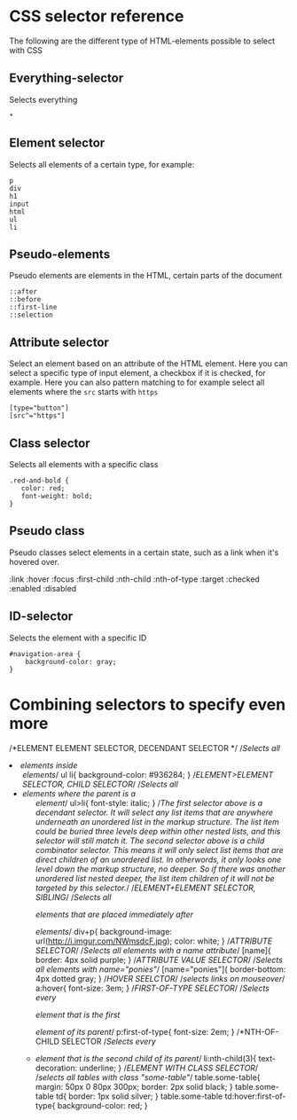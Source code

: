 CSS selector reference
======================

The following are the different type of HTML-elements possible to select with CSS

Everything-selector
------------------
Selects everything

    *

Element selector
--------------
Selects all elements of a certain type, for example:
    
    p
    div
    h1
    input
    html
    ul
    li

Pseudo-elements
---------------
Pseudo elements are elements in the HTML, certain parts of the document

    ::after
    ::before
    ::first-line
    ::selection

Attribute selector
------------------
Select an element based on an attribute of the HTML element. Here you can select a specific type of input element, a checkbox if it is checked, for example. Here you can also pattern matching to for example select all elements where the ```src``` starts with ```https```

    [type="button"]
    [src^="https"]

Class selector
--------------
Selects all elements with a specific class

    .red-and-bold {
       color: red;
       font-weight: bold;
    }

Pseudo class
------------
Pseudo classes select elements in a certain state, such as a link when it's hovered over.

   :link
   :hover
   :focus
   :first-child
   :nth-child
   :nth-of-type
   :target
   :checked
   :enabled
   :disabled

ID-selector
----------
Selects the element with a specific ID

    #navigation-area {
        background-color: gray;
    }




Combining selectors to specify even more
========================================


/*ELEMENT ELEMENT SELECTOR, DECENDANT SELECTOR */
/*Selects all <li> elements inside <ul> elements*/
ul li{
background-color: #936284;
}
/*ELEMENT>ELEMENT SELECTOR, CHILD SELECTOR*/
/*Selects all <li> elements where the parent is a <ul> element*/
ul>li{
font-style: italic;
}
/*The first selector above is a decendant selector. It will select any list items that are anywhere underneath an
unordered list in the markup structure. The list item could be buried three levels deep within other nested lists,
and this selector will still match it. The second selector above is a child combinator selector.
This means it will only select list items that are direct children of an unordered list.
In otherwords, it only looks one level down the markup structure, no deeper. So if there was another
unordered list nested deeper, the list item children of it will not be targeted by this selector.*/
/*ELEMENT+ELEMENT SELECTOR, SIBLING*/
/*Selects all <p> elements that are placed immediately after <div> elements*/
div+p{
background-image: url(http://i.imgur.com/NWmsdcF.jpg);
color: white;
}
/*ATTRIBUTE SELECTOR*/
/*Selects all elements with a name attribute*/
[name]{
border: 4px solid purple;
}
/*ATTRIBUTE VALUE SELECTOR*/
/*Selects all elements with name="ponies"*/
[name="ponies"]{
border-bottom: 4px dotted gray;
}
/*HOVER SEELCTOR*/
/*selects links on mouseover*/
a:hover{
font-size: 3em;
}
/*FIRST-OF-TYPE SELECTOR*/
/*Selects every <p> element that is the first <p> element of its parent*/
p:first-of-type{
font-size: 2em;
}
/*NTH-OF-CHILD SELECTOR
/*Selects every <li> element that is the second child of its parent*/
li:nth-child(3){
text-decoration: underline;
}
/*ELEMENT WITH CLASS SELECTOR*/
/*selects all tables with class "some-table"*/
table.some-table{
margin: 50px 0 80px 300px;
border: 2px solid black;
}
table.some-table td{
border: 1px solid silver;
}
table.some-table td:hover:first-of-type{
background-color: red;
}